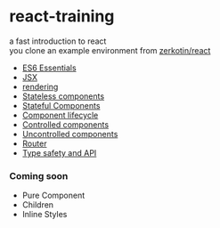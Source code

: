 # react-training
a fast introduction to react  
you clone an example environment from [zerkotin/react](http://github.com/zerkotin/react)

- [ES6 Essentials](docs/ES6.md)
- [JSX](docs/JSX.md)
- [rendering](docs/rendering.md)
- [Stateless components](docs/stateless-components.md)
- [Stateful Components](docs/stateful-components.md)
- [Component lifecycle](docs/component-lifecycle.md)
- [Controlled components](docs/controlled-components.md)
- [Uncontrolled components](docs/uncontrolled-components.md)
- [Router](docs/router.md)
- [Type safety and API](docs/prop-types.md)

### Coming soon
- Pure Component
- Children
- Inline Styles
